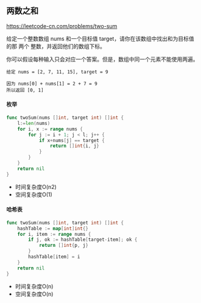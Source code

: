 ## 两数之和

https://leetcode-cn.com/problems/two-sum

给定一个整数数组 nums 和一个目标值 target，请你在该数组中找出和为目标值的那 两个 整数，并返回他们的数组下标。

你可以假设每种输入只会对应一个答案。但是，数组中同一个元素不能使用两遍。

```
给定 nums = [2, 7, 11, 15], target = 9

因为 nums[0] + nums[1] = 2 + 7 = 9
所以返回 [0, 1]
```


#### 枚举

```go
func twoSum(nums []int, target int) []int {
    l:=len(nums)
    for i, x := range nums {
        for j := i + 1; j < l; j++ {
            if x+nums[j] == target {
                return []int{i, j}
            }
        }
    }
    return nil
}
```

- 时间复杂度O(n2)
- 空间复杂度O(1)


#### 哈希表

```go
func twoSum(nums []int, target int) []int {
    hashTable := map[int]int{}
    for i, item := range nums {
        if j, ok := hashTable[target-item]; ok {
            return []int{p, j}
        }
        hashTable[item] = i
    }
    return nil
}
```

- 时间复杂度O(n)
- 空间复杂度O(n)